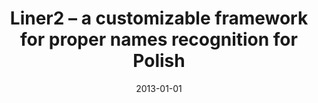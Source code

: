 ---
# Documentation: https://wowchemy.com/docs/managing-content/

title: Liner2 – a customizable framework for proper names recognition for Polish
subtitle: ''
summary: ''
authors:
- Michał M. Marcińczuk
- kocon
- Maciej Janicki
tags: []
categories: []
date: '2013-01-01'
lastmod: 2022-10-07T05:49:44Z
featured: false
draft: false

# Featured image
# To use, add an image named `featured.jpg/png` to your page's folder.
# Focal points: Smart, Center, TopLeft, Top, TopRight, Left, Right, BottomLeft, Bottom, BottomRight.
image:
  caption: ''
  focal_point: ''
  preview_only: false

# Projects (optional).
#   Associate this post with one or more of your projects.
#   Simply enter your project's folder or file name without extension.
#   E.g. `projects = ["internal-project"]` references `content/project/deep-learning/index.md`.
#   Otherwise, set `projects = []`.
projects: []
publishDate: '2022-10-07T05:49:43.375258Z'
publication_types:
- '6'
abstract: ''
publication: '*Intelligent tools for building a scientific information platform :
  advanced architectures and solutions*'
doi: 10.1007/978-3-642-35647-6_17
---